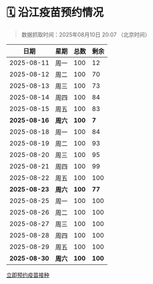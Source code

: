 # 🗓️ 沿江疫苗预约情况

> 数据抓取时间：2025年08月10日 20:07 （北京时间）

| 日期 | 星期 | 总数 | 剩余 |
|------|------|------|------|
| 2025-08-11 | 周一 | 100 | 12 |
| 2025-08-12 | 周二 | 100 | 70 |
| 2025-08-13 | 周三 | 100 | 73 |
| 2025-08-14 | 周四 | 100 | 84 |
| 2025-08-15 | 周五 | 100 | 83 |
| **2025-08-16** | **周六** | **100** | **7** |
| 2025-08-18 | 周一 | 100 | 84 |
| 2025-08-19 | 周二 | 100 | 93 |
| 2025-08-20 | 周三 | 100 | 95 |
| 2025-08-21 | 周四 | 100 | 99 |
| 2025-08-22 | 周五 | 100 | 100 |
| **2025-08-23** | **周六** | **100** | **77** |
| 2025-08-25 | 周一 | 100 | 100 |
| 2025-08-26 | 周二 | 100 | 100 |
| 2025-08-27 | 周三 | 100 | 100 |
| 2025-08-28 | 周四 | 100 | 100 |
| 2025-08-29 | 周五 | 100 | 100 |
| **2025-08-30** | **周六** | **100** | **100** |


<div class="button-container">
<a class="btn" href="http://yfzweb.ishequ.net/#/login" target="_blank">立即预约疫苗接种</a>
</div>
